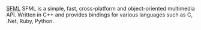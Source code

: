 
[SFML](https://www.sfml-dev.org/)
SFML is a simple, fast, cross-platform and object-oriented multimedia API. Written in C++ and provides bindings for various languages such as C, .Net, Ruby, Python.
